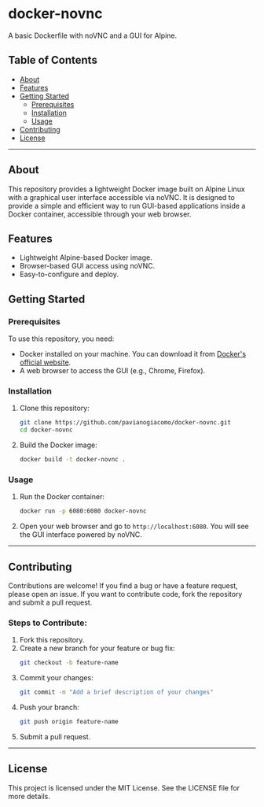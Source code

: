 # docker-novnc

A basic Dockerfile with noVNC and a GUI for Alpine.

## Table of Contents
- [About](#about)
- [Features](#features)
- [Getting Started](#getting-started)
  - [Prerequisites](#prerequisites)
  - [Installation](#installation)
  - [Usage](#usage)
- [Contributing](#contributing)
- [License](#license)

---

## About
This repository provides a lightweight Docker image built on Alpine Linux with a graphical user interface accessible via noVNC. It is designed to provide a simple and efficient way to run GUI-based applications inside a Docker container, accessible through your web browser.

## Features
- Lightweight Alpine-based Docker image.
- Browser-based GUI access using noVNC.
- Easy-to-configure and deploy.

## Getting Started

### Prerequisites
To use this repository, you need:
- Docker installed on your machine. You can download it from [Docker's official website](https://www.docker.com/).
- A web browser to access the GUI (e.g., Chrome, Firefox).

### Installation
1. Clone this repository:
   ```bash
   git clone https://github.com/pavianogiacomo/docker-novnc.git
   cd docker-novnc
   ```
2. Build the Docker image:
   ```bash
   docker build -t docker-novnc .
   ```

### Usage
1. Run the Docker container:
   ```bash
   docker run -p 6080:6080 docker-novnc
   ```
2. Open your web browser and go to `http://localhost:6080`. You will see the GUI interface powered by noVNC.

---

## Contributing
Contributions are welcome! If you find a bug or have a feature request, please open an issue. If you want to contribute code, fork the repository and submit a pull request.

### Steps to Contribute:
1. Fork this repository.
2. Create a new branch for your feature or bug fix:
   ```bash
   git checkout -b feature-name
   ```
3. Commit your changes:
   ```bash
   git commit -m "Add a brief description of your changes"
   ```
4. Push your branch:
   ```bash
   git push origin feature-name
   ```
5. Submit a pull request.

---

## License
This project is licensed under the MIT License. See the LICENSE file for more details.
